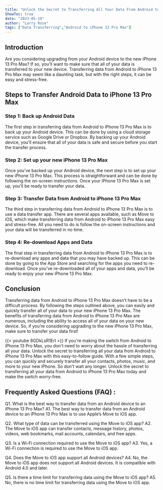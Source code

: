 ```yaml
---
title: "Unlock the Secret to Transferring All Your Data From Android to iPhone 13 Pro Max!"
ShowToc: true 
date: "2023-05-19"
author: "Larry Rose" 
tags: ["Data Transferring","Android to iPhone 13 Pro Max"]
---
```

## Introduction

Are you considering upgrading from your Android device to the new iPhone 13 Pro Max? If so, you’ll want to make sure that all of your data is transferred to your new device. Transferring data from Android to iPhone 13 Pro Max may seem like a daunting task, but with the right steps, it can be easy and stress-free. 

## Steps to Transfer Android Data to iPhone 13 Pro Max

### Step 1: Back up Android Data

The first step in transferring data from Android to iPhone 13 Pro Max is to back up your Android device. This can be done by using a cloud storage service such as Google Drive or Dropbox. By backing up your Android device, you’ll ensure that all of your data is safe and secure before you start the transfer process.

### Step 2: Set up your new iPhone 13 Pro Max

Once you’ve backed up your Android device, the next step is to set up your new iPhone 13 Pro Max. This process is straightforward and can be done by following the on-screen instructions. Once your iPhone 13 Pro Max is set up, you’ll be ready to transfer your data. 

### Step 3: Transfer Data from Android to iPhone 13 Pro Max

The third step in transferring data from Android to iPhone 13 Pro Max is to use a data transfer app. There are several apps available, such as Move to iOS, which make transferring data from Android to iPhone 13 Pro Max easy and stress-free. All you need to do is follow the on-screen instructions and your data will be transferred in no time. 

### Step 4: Re-download Apps and Data

The final step in transferring data from Android to iPhone 13 Pro Max is to re-download any apps and data that you may have backed up. This can be done by going to the App Store and searching for the apps you need to re-download. Once you’ve re-downloaded all of your apps and data, you’ll be ready to enjoy your new iPhone 13 Pro Max. 

## Conclusion

Transferring data from Android to iPhone 13 Pro Max doesn’t have to be a difficult process. By following the steps outlined above, you can easily and quickly transfer all of your data to your new iPhone 13 Pro Max. The benefits of transferring data from Android to iPhone 13 Pro Max are numerous, including the ability to access all of your data on your new device. So, if you’re considering upgrading to the new iPhone 13 Pro Max, make sure to transfer your data first!

{{< youtube 8GDkLsR1ErI >}} 
If you're making the switch from Android to iPhone 13 Pro Max, you don't need to worry about the hassle of transferring all your data. Unlock the secret to transferring all your data from Android to iPhone 13 Pro Max with this easy-to-follow guide. With a few simple steps, you can quickly and securely transfer all your contacts, photos, music, and more to your new iPhone. So don't wait any longer. Unlock the secret to transferring all your data from Android to iPhone 13 Pro Max today and make the switch worry-free.

## Frequently Asked Questions (FAQ) :
Q1. What is the best way to transfer data from an Android device to an iPhone 13 Pro Max? 
A1. The best way to transfer data from an Android device to an iPhone 13 Pro Max is to use Apple’s Move to iOS app. 

Q2. What type of data can be transferred using the Move to iOS app?
A2. The Move to iOS app can transfer contacts, message history, photos, videos, web bookmarks, mail accounts, calendars, and free apps. 

Q3. Is a Wi-Fi connection required to use the Move to iOS app?
A3. Yes, a Wi-Fi connection is required to use the Move to iOS app.

Q4. Does the Move to iOS app support all Android devices?
A4. No, the Move to iOS app does not support all Android devices. It is compatible with Android 4.0 and later.

Q5. Is there a time limit for transferring data using the Move to iOS app?
A5. No, there is no time limit for transferring data using the Move to iOS app.


